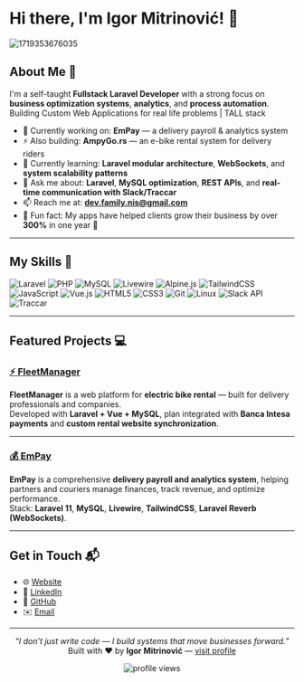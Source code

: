 # Hi there, I'm Igor Mitrinović! 👋

![1719353676035](https://github.com/user-attachments/assets/a0be9ff1-36d9-4689-8c29-e04ed5f61b10)


## About Me 🚀

I'm a self-taught **Fullstack Laravel Developer** with a strong focus on **business optimization systems**, **analytics**, and **process automation**.  
Building Custom Web Applications for real life problems | TALL stack

- 🔭 Currently working on: **EmPay** — a delivery payroll & analytics system  
- ⚡ Also building: **AmpyGo.rs** — an e-bike rental system for delivery riders  
- 🌱 Currently learning: **Laravel modular architecture**, **WebSockets**, and **system scalability patterns**  
- 💬 Ask me about: **Laravel**, **MySQL optimization**, **REST APIs**, and **real-time communication with Slack/Traccar**  
- 📫 Reach me at: **[dev.family.nis@gmail.com](mailto:dev.family.nis@gmail.com)**  
- 🎯 Fun fact: My apps have helped clients grow their business by over **300%** in one year 🚀  

---

## My Skills 🧠

![Laravel](https://img.shields.io/badge/-Laravel-F9322C?style=flat-square&logo=laravel&logoColor=white)
![PHP](https://img.shields.io/badge/-PHP-777BB4?style=flat-square&logo=php&logoColor=white)
![MySQL](https://img.shields.io/badge/-MySQL-005C84?style=flat-square&logo=mysql&logoColor=white)
![Livewire](https://img.shields.io/badge/-Livewire-4E56A6?style=flat-square&logo=laravel&logoColor=white)
![Alpine.js](https://img.shields.io/badge/-Alpine.js-77C1D2?style=flat-square&logo=alpinedotjs&logoColor=white)
![TailwindCSS](https://img.shields.io/badge/-TailwindCSS-38B2AC?style=flat-square&logo=tailwind-css&logoColor=white)
![JavaScript](https://img.shields.io/badge/-JavaScript-F7DF1E?style=flat-square&logo=javascript&logoColor=black)
![Vue.js](https://img.shields.io/badge/-Vue.js-4FC08D?style=flat-square&logo=vue.js&logoColor=white)
![HTML5](https://img.shields.io/badge/-HTML5-E34F26?style=flat-square&logo=html5&logoColor=white)
![CSS3](https://img.shields.io/badge/-CSS3-1572B6?style=flat-square&logo=css3&logoColor=white)
![Git](https://img.shields.io/badge/-Git-F05032?style=flat-square&logo=git&logoColor=white)
![Linux](https://img.shields.io/badge/-Linux-FCC624?style=flat-square&logo=linux&logoColor=black)
![Slack API](https://img.shields.io/badge/-Slack_API-4A154B?style=flat-square&logo=slack&logoColor=white)
![Traccar](https://img.shields.io/badge/-Traccar-0077B5?style=flat-square&logo=gps&logoColor=white)

---

## Featured Projects 💻

### [⚡ FleetManager](https://fm-ampy.dev-family.in.rs/login)

**FleetManager** is a web platform for **electric bike rental** — built for delivery professionals and companies.  
Developed with **Laravel + Vue + MySQL**, plan integrated with **Banca Intesa payments** and **custom rental website synchronization**.

---

### [💰 EmPay](https://empay.rs)

**EmPay** is a comprehensive **delivery payroll and analytics system**, helping partners and couriers manage finances, track revenue, and optimize performance.  
Stack: **Laravel 11**, **MySQL**, **Livewire**, **TailwindCSS**, **Laravel Reverb (WebSockets)**.

---

## Get in Touch 📬

- 🌐 [Website](https://dev-family.in.rs)  
- 💼 [LinkedIn](https://www.linkedin.com/in/igor-mitrinovic)  
- 🧠 [GitHub](https://github.com/DevFamilyNis)  
- ✉️ [Email](mailto:igor@dev-family.rs)

---

<p align="center">
  <i>“I don’t just write code — I build systems that move businesses forward.”</i><br/>
  Built with ❤️ by <b>Igor Mitrinović</b> — <a href="https://github.com/DevFamilyNis/IgorMitrinovic">visit profile</a>
</p>

<p align="center">
  <img src="https://komarev.com/ghpvc/?username=IgorMitrinovic&style=flat-square&color=blue" alt="profile views"/>
</p>
